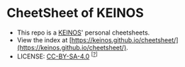 # CheetSheet of KEINOS

- This repo is a [KEINOS](https://github.com/KEINOS/)' personal cheetsheets.
- View the index at [https://keinos.github.io/cheetsheet/](https://keinos.github.io/cheetsheet/).
- LICENSE: [CC-BY-SA-4.0](https://github.com/KEINOS/cheetsheet/blob/main/LICENSE) <sup>[[?][ccbysa4]]</sup>

[ccbysa4]: https://creativecommons.org/licenses/by-sa/4.0/deed.ja
